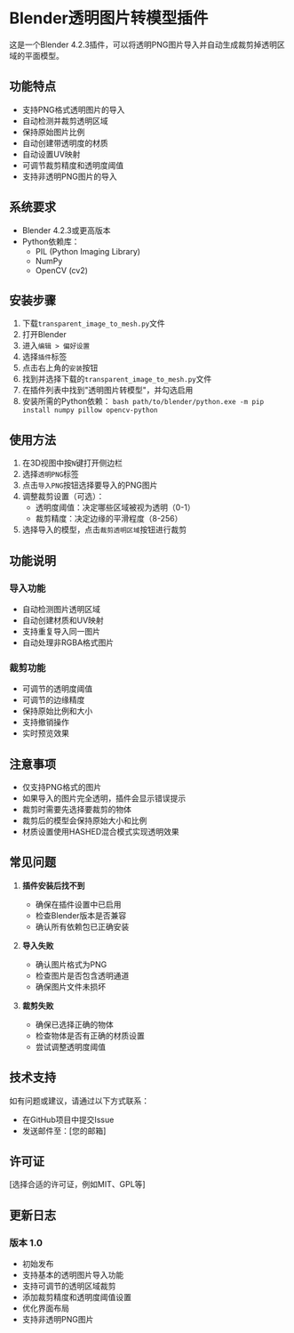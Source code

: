# Blender透明图片转模型插件

这是一个Blender 4.2.3插件，可以将透明PNG图片导入并自动生成裁剪掉透明区域的平面模型。

## 功能特点

- 支持PNG格式透明图片的导入
- 自动检测并裁剪透明区域
- 保持原始图片比例
- 自动创建带透明度的材质
- 自动设置UV映射
- 可调节裁剪精度和透明度阈值
- 支持非透明PNG图片的导入

## 系统要求

- Blender 4.2.3或更高版本
- Python依赖库：
  - PIL (Python Imaging Library)
  - NumPy
  - OpenCV (cv2)

## 安装步骤

1. 下载`transparent_image_to_mesh.py`文件
2. 打开Blender
3. 进入`编辑 > 偏好设置`
4. 选择`插件`标签
5. 点击右上角的`安装`按钮
6. 找到并选择下载的`transparent_image_to_mesh.py`文件
7. 在插件列表中找到"透明图片转模型"，并勾选启用
8. 安装所需的Python依赖：   ```bash
   path/to/blender/python.exe -m pip install numpy pillow opencv-python   ```

## 使用方法

1. 在3D视图中按`N`键打开侧边栏
2. 选择`透明PNG`标签
3. 点击`导入PNG`按钮选择要导入的PNG图片
4. 调整裁剪设置（可选）：
   - 透明度阈值：决定哪些区域被视为透明（0-1）
   - 裁剪精度：决定边缘的平滑程度（8-256）
5. 选择导入的模型，点击`裁剪透明区域`按钮进行裁剪

## 功能说明

### 导入功能
- 自动检测图片透明区域
- 自动创建材质和UV映射
- 支持重复导入同一图片
- 自动处理非RGBA格式图片

### 裁剪功能
- 可调节的透明度阈值
- 可调节的边缘精度
- 保持原始比例和大小
- 支持撤销操作
- 实时预览效果

## 注意事项

- 仅支持PNG格式的图片
- 如果导入的图片完全透明，插件会显示错误提示
- 裁剪时需要先选择要裁剪的物体
- 裁剪后的模型会保持原始大小和比例
- 材质设置使用HASHED混合模式实现透明效果

## 常见问题

1. **插件安装后找不到**
   - 确保在插件设置中已启用
   - 检查Blender版本是否兼容
   - 确认所有依赖包已正确安装

2. **导入失败**
   - 确认图片格式为PNG
   - 检查图片是否包含透明通道
   - 确保图片文件未损坏

3. **裁剪失败**
   - 确保已选择正确的物体
   - 检查物体是否有正确的材质设置
   - 尝试调整透明度阈值

## 技术支持

如有问题或建议，请通过以下方式联系：
- 在GitHub项目中提交Issue
- 发送邮件至：[您的邮箱]

## 许可证

[选择合适的许可证，例如MIT、GPL等]

## 更新日志

### 版本 1.0
- 初始发布
- 支持基本的透明图片导入功能
- 支持可调节的透明区域裁剪
- 添加裁剪精度和透明度阈值设置
- 优化界面布局
- 支持非透明PNG图片 